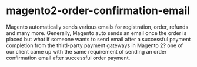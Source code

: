 # magento2-order-confirmation-email
Magento automatically sends various emails for registration, order, refunds and many more. Generally, Magento auto sends an email once the order is placed but what if someone wants to send email after a successful payment completion from the third-party payment gateways in Magento 2? one of our client came up with the same requirement of sending an order confirmation email after successful order payment.
